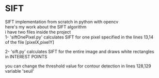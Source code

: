 # SIFT
SIFT implementation from scratch in python with opencv  
here's my work about the SIFT algorithm  
i have two files inside the project  
1- 'siftOnePixel.py' calculates SIFT for one pixel specified in the lines 13,14 of the file [pixelX,pixelY]  
  
2- 'sift.py' calculates SIFT for the entire image and draws white rectangles in INTEREST POINTS  
  
you can change the threshold value for contour detection in lines 128,129 variable 'seuil'  


